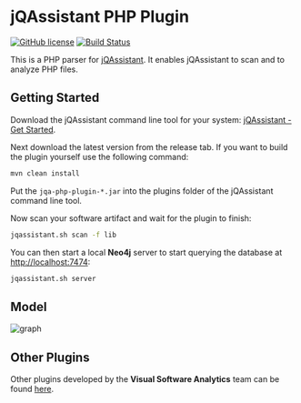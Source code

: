 # jQAssistant PHP Plugin

[![GitHub license](https://img.shields.io/badge/License-GPL%20v3-blue.svg)](LICENSE)
[![Build Status](https://api.travis-ci.com/softvis-research/jqa-php-plugin.svg?branch=master)](https://travis-ci.com/softvis-research/jqa-php-plugin)

This is a PHP parser for [jQAssistant](https://jqassistant.org/). It enables jQAssistant to scan and to analyze PHP files.

## Getting Started

Download the jQAssistant command line tool for your system: [jQAssistant - Get Started](https://jqassistant.org/get-started/).

Next download the latest version from the release tab. 
If you want to build the plugin yourself use the following command:

```bash
mvn clean install
```

Put the `jqa-php-plugin-*.jar` into the plugins folder of the jQAssistant command line tool.

Now scan your software artifact and wait for the plugin to finish:

```bash
jqassistant.sh scan -f lib
```

You can then start a local **Neo4j** server to start querying the database at [http://localhost:7474](http://localhost:7474):

```bash
jqassistant.sh server
```

## Model

![graph](material/graph.png)


## Other Plugins

Other plugins developed by the **Visual Software Analytics** team can be found [here](https://softvis-research.github.io/jqassistant-plugins/).
